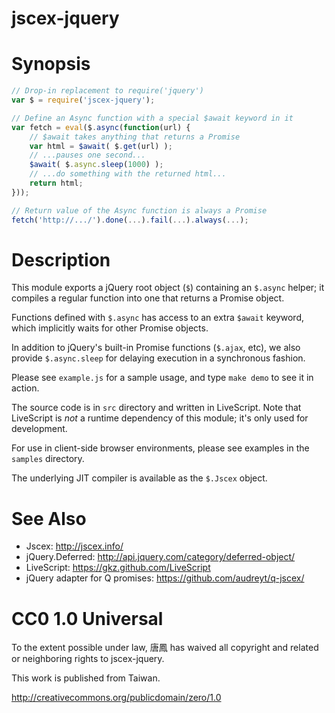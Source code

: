 jscex-jquery
============

# Synopsis

```javascript
// Drop-in replacement to require('jquery')
var $ = require('jscex-jquery');

// Define an Async function with a special $await keyword in it
var fetch = eval($.async(function(url) {
    // $await takes anything that returns a Promise
    var html = $await( $.get(url) );
    // ...pauses one second...
    $await( $.async.sleep(1000) );
    // ...do something with the returned html...
    return html;
}));

// Return value of the Async function is always a Promise
fetch('http://.../').done(...).fail(...).always(...);
```
    
# Description

This module exports a jQuery root object (`$`) containing an
`$.async` helper; it compiles a regular function into one
that returns a Promise object.

Functions defined with `$.async` has access to an extra `$await`
keyword, which implicitly waits for other Promise objects.

In addition to jQuery's built-in Promise functions (`$.ajax`, etc),
we also provide `$.async.sleep` for delaying execution in a
synchronous fashion.

Please see `example.js` for a sample usage, and type `make demo`
to see it in action.

The source code is in `src` directory and written in LiveScript.
Note that LiveScript is _not_ a runtime dependency of this module;
it's only used for development.

For use in client-side browser environments, please see examples
in the `samples` directory.

The underlying JIT compiler is available as the `$.Jscex` object.

# See Also

* Jscex: http://jscex.info/
* jQuery.Deferred: http://api.jquery.com/category/deferred-object/
* LiveScript: https://gkz.github.com/LiveScript
* jQuery adapter for Q promises: https://github.com/audreyt/q-jscex/

# CC0 1.0 Universal

To the extent possible under law, 唐鳳 has waived all copyright
and related or neighboring rights to jscex-jquery.

This work is published from Taiwan.

http://creativecommons.org/publicdomain/zero/1.0
